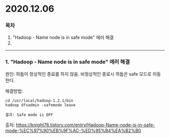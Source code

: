 # 2020.12.06

### 목차

1. "Hadoop - Name node is in safe mode" 에러 해결
2. 



---

### 1. "Hadoop - Name node is in safe mode" 에러 해결

원인:  하둡이 정상적인 종료를 하지 않음. 비정상적인 종료시 하둡은 safe 모드로 이동한다.

해결방법: 

```linux
cd /usr/local/hadoop-1.2.1/bin
hadoop dfsadmin -safemode leave

결과: Safe mode is OFF
```

출처: https://knight76.tistory.com/entry/Hadoop-Name-node-is-in-safe-mode-%EC%97%90%EB%9F%AC-%ED%95%B4%EA%B2%B0

 
